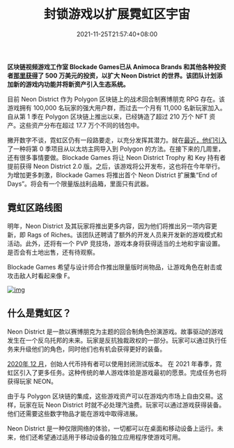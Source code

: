 ﻿---
title: "封锁游戏以扩展霓虹区宇宙"
date: 2021-11-25T21:57:40+08:00
lastmod: 2021-11-25T16:45:40+08:00
draft: false
authors: ["Frasier"]
description: "区块链视频游戏工作室 Blockade Games 已从 Animoca Brands 和其他各种投资者那里获得了 500 万美元的投资，以扩大 Neon District 的世界。该团队计划添加新的游戏内功能并将新资产引入生态系统。"
featuredImage: "blockade-games-to-expand-neon-district-universe.png"
tags: ["Strategy Game","策略游戏","Play to Earn"]
categories: ["news"]
news: ["策略游戏"]
weight: 
lightgallery: true
pinned: false
recommend: false
recommend1: false
---

**区块链视频游戏工作室 Blockade Games已从 Animoca Brands 和其他各种投资者[那里获得](https://medium.com/blockadegames/blockade-games-raises-5m-at-23m-valuation-a717dfa78c6a)了 500 万美元的投资，以扩大 Neon District 的世界。该团队计划添加新的游戏内功能并将新资产引入生态系统。**

目前 Neon District 作为 Polygon 区块链上的战术回合制赛博朋克 RPG 存在。该游戏拥有 100,000 名玩家的强大用户群，而过去一个月有 11,000 名新玩家加入。自从第 1 季在 Polygon 区块链上推出以来，已经铸造了超过 210 万个 NFT 资产。这些资产分布在超过 17.7 万个不同的钱包中。

撇开数字不谈，霓虹区仍有一段路要走，以充分发挥其潜力。就在[最近，他们引入](https://www.playtoearn.online/2021/08/27/neon-district-finally-getting-season-zero-nfts/)了一种将第 0 季项目从以太坊主网导入到 Polygon 的方法。在接下来的几周里，还有很多事情要做。Blockade Games 将让 Neon District Trophy 和 Key 持有者提前获得 Neon District 2.0 版。之后，该游戏将公开发布，这也将在今年举行。为增加更多刺激，Blockade Games 将推出首个 Neon District 扩展集“End of Days”。将会有一个限量版战利品箱，里面只有武器。

## 霓虹区路线图

明年，Neon District 及其玩家将推出更多内容，因为他们将推出另一项内容更新，即 Rags of Riches。该团队还聘请了额外的开发人员来开发新的游戏模式和活动。此外，还将有一个 PVP 竞技场，游戏本身将获得适当的土地和宇宙设置。是否会有土地出售，还有待观察。

Blockade Games 希望与设计师合作推出限量版时尚物品，让游戏角色在射击或攻击敌人时看起来像 F。

[![img](http://www.playtoearn.online/wp-content/uploads/2021/09/doctor-who-banner-referral.png)](https://doctorwho-worldsapart.com/r/18103/)

## 什么是霓虹区？

Neon District 是一款以赛博朋克为主题的回合制角色扮演游戏。故事驱动的游戏发生在一个反乌托邦的未来。玩家是反抗独裁政权的一部分。玩家可以通过执行任务来升级他们的角色，同时他们也有机会获得更好的装备。

[2020年 12 月](https://www.playtoearn.online/2020/12/10/neon-district-to-release-early-version-next-week/)，创始人代币持有者可以使用封闭测试版本。 在 2021 年春季，霓虹区引入了更多任务。这种传统的单人游戏体验是游戏最初的愿景。完成任务也将获得玩家 NEON。

由于与 Polygon 区块链的集成，这些游戏资产可以在游戏内市场上自由交易。这样，玩家在玩 Neon District 时就不必处理汽油费。玩家可以通过游戏获得装备。他们还需要这些数字物品才能在游戏中取得进展。

Neon District 是一种仅限网络的体验，一切都可以在桌面和移动设备上运行。未来，他们还希望通过适用于移动设备的独立应用程序使游戏可用。